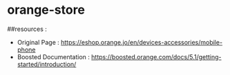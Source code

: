 # orange-store
##resources :
- Original Page : https://eshop.orange.jo/en/devices-accessories/mobile-phone
- Boosted Documentation : https://boosted.orange.com/docs/5.1/getting-started/introduction/
